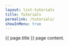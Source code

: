 ```yaml
---
layout: list-tutorials
title: Tutorials
permalink: /tutorials/
showInMenu: true
---
```


{{ page.title }} page content.